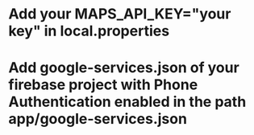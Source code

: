 # Add your MAPS_API_KEY="your key" in local.properties
# Add google-services.json of your firebase project with Phone Authentication enabled in the path app/google-services.json
